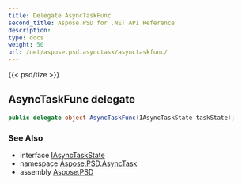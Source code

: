 ```yaml
---
title: Delegate AsyncTaskFunc
second_title: Aspose.PSD for .NET API Reference
description: 
type: docs
weight: 50
url: /net/aspose.psd.asynctask/asynctaskfunc/
---
```

{{< psd/tize >}}
## AsyncTaskFunc delegate

```csharp
public delegate object AsyncTaskFunc(IAsyncTaskState taskState);
```

### See Also

* interface [IAsyncTaskState](../iasynctaskstate/)
* namespace [Aspose.PSD.AsyncTask](../../aspose.psd.asynctask/)
* assembly [Aspose.PSD](../../)


